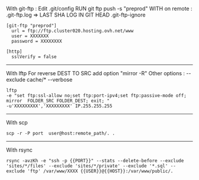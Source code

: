 With git-ftp :
    Edit .git/config
    RUN git ftp push -s "preprod"
    WITH on remote :
    .git-ftp.log => LAST SHA LOG IN GIT HEAD
    .git-ftp-ignore


```
[git-ftp "preprod"]
  url = ftp://ftp.cluster020.hosting.ovh.net/www
  user = XXXXXXX
  password = XXXXXXXX

[http]
  sslVerify = false
```

---
With lftp 
For reverse DEST TO SRC add option "mirror -R"
Other options : --exclude cache/*  --verbose

```
lftp 
-e "set ftp:ssl-allow no;set ftp:port-ipv4;set ftp:passive-mode off; mirror  FOLDER_SRC FOLDER_DEST; exit; " 
-u'XXXXXXXXX','XXXXXXXXX' IP.255.255.255

```
---
With scp
```
scp -r -P port  user@host:remote_path/. .
```
---
With rsync
```
rsync -avzKh -e "ssh -p {{PORT}}" --stats --delete-before --exclude 'sites/*/files' --exclude 'sites/*/private' --exclude '*.sql' --exclude 'ftp' /var/www/XXXX {{USER}}@{{HOST}}:/var/www/public/.
```
